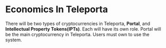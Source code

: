 # Economics In Teleporta

There will be two types of cryptocurrencies in Teleporta, **Portal**, and **Intellectual Property Tokens(IPTs)**. 
Each will have its own role. 
Portal will be the main cryptocurrency in Teleporta. Users must own to use the system. 
